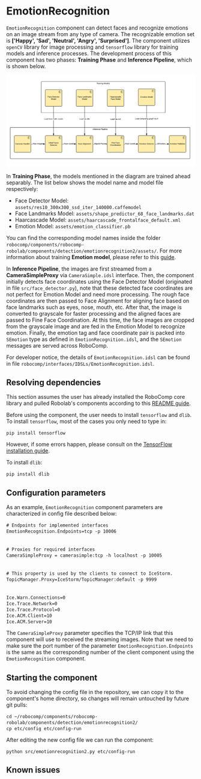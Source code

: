 
# EmotionRecognition

`EmotionRecognition` component can detect faces and recognize emotions on an image stream from any type of camera. The recognizable emotion set is **['Happy', 'Sad', 'Neutral', 'Angry', 'Surprised']**. The component utilizes `openCV` library for image processing and `tensorflow` library for training models and inference processes. The development process of this component has two phases: **Training Phase** and **Inference Pipeline**, which is shown below.

![Emotion Recognition](emotion.png)

In **Training Phase**, the models mentioned in the diagram are trained ahead separably. The list below shows the model name and model file respectively:
- Face Detector Model: `assets/res10_300x300_ssd_iter_140000.caffemodel`
- Face Landmarks Model: `assets/shape_predictor_68_face_landmarks.dat`
- Haarcascade Model: `assets/haarcascade_frontalface_default.xml`
- Emotion Model: `assets/emotion_classifier.pb`

You can find the corresponding model names inside the folder `robocomp/components/robocomp-robolab/components/detection/emotionrecognition2/assets/`. For more information about training **Emotion model**, please refer to this [guide](./CNN/README.md).

In **Inference Pipeline**, the images are first streamed from a **CameraSimpleProxy** via `CameraSimple.idsl` interface. Then, the component initially detects face coordinates using the Face Detector Model (originated in file `src/face_detector.py`), note that these detected face coordinates are not perfect for Emotion Model and need more processing. The rough face coordinates are then passed to Face Alignment for aligning face based on face landmarks such as eyes, nose, mouth, etc. After that, the image is converted to grayscale for faster processing and the aligned faces are passed to Fine Face Coordination. At this time, the face images are cropped from the grayscale image and are fed in the Emotion Model to recognize emotion. Finally, the emotion tag and face coordinate pair is packed into `SEmotion` type as defined in `EmotionRecognition.idsl`, and the `SEmotion` messages are served across RoboComp.

For developer notice, the details of `EmotionRecognition.idsl` can be found in file `robocomp/interfaces/IDSLs/EmotionRecognition.idsl`.

## Resolving dependencies

This section assumes the user has already installed the RoboComp core library and pulled Robolab's components according to this [README guide](https://github.com/robocomp/robocomp).

Before using the component, the user needs to install `tensorflow` and `dlib`.
To install `tensorflow`, most of the cases you only need to type in:
```
pip install tensorflow
```
However, if some errors happen, please consult on the [TensorFlow installation guide](https://www.tensorflow.org/install/pip).

To install `dlib`:
```
pip install dlib
```

## Configuration parameters

As an example, `EmotionRecognition` component parameters are characterized in config file described below:

```
# Endpoints for implemented interfaces
EmotionRecognition.Endpoints=tcp -p 10006


# Proxies for required interfaces
CameraSimpleProxy = camerasimple:tcp -h localhost -p 10005


# This property is used by the clients to connect to IceStorm.
TopicManager.Proxy=IceStorm/TopicManager:default -p 9999


Ice.Warn.Connections=0
Ice.Trace.Network=0
Ice.Trace.Protocol=0
Ice.ACM.Client=10
Ice.ACM.Server=10
```
The `CameraSimpleProxy` parameter specifies the TCP/IP link that this component will use to received the streaming images.
Note that we need to make sure the port number of the parameter `EmotionRecognition.Endpoints` is the same as the corresponding number of the client component using the `EmotionRecognition` component.

## Starting the component

To avoid changing the config file in the repository, we can copy it to the component's home directory, so changes will remain untouched by future git pulls:
```
cd ~/robocomp/components/robocomp-robolab/components/detection/emotionrecognition2/
cp etc/config etc/config-run
```

After editing the new config file we can run the component:
```
python src/emotionrecognition2.py etc/config-run
```

## Known issues
